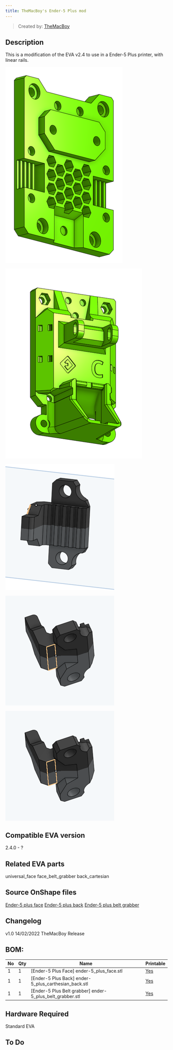 ```yaml
---
title: TheMacBoy's Ender-5 Plus mod
---
```


> Created by: [TheMacBoy](https://github.com/themacboy)

## Description
This is a modification of the EVA v2.4 to use in a Ender-5 Plus printer, with linear rails.

![Ender-5 Plus face](assets/ender-5_plus_face.png)

![Ender-5 Plus back](assets/ender-5_plus_carthesian_back.png)

![Ender-5 Plus belt grabber](assets/ender-5_plus_belt_grabber_rear.png)

![Ender-5 Plus belt grabber](assets/ender-5_plus_belt_grabber_front.png)

![Ender-5 Plus belt grabber](assets/ender-5_plus_belt_grabber_front.png)

## Compatible EVA version
2.4.0 - ?

## Related EVA parts
universal_face
face_belt_grabber
back_cartesian

## Source OnShape files
[Ender-5 plus face](https://cad.onshape.com/documents/d03d2100ee259a83c906ec87/w/a98d0af5986a6f3ff43f566b/e/df764c52dda6894a5f2c4f06)
[Ender-5 plus back](https://cad.onshape.com/documents/da1ceea65b28d3d5c9468620/w/7c12dc9b0459f4481dd8fc2f/e/56bf3dc506fdcd1fd680d0a6)
[Ender-5 plus belt grabber](https://cad.onshape.com/documents/d03d2100ee259a83c906ec87/w/a98d0af5986a6f3ff43f566b/e/da71fc648af4aa7fd8af9ea2)

## Changelog
v1.0 14/02/2022 TheMacBoy Release

## BOM:
| No | Qty | Name                                               | Printable |
| -- | --- | -------------------------------------------------- | --------- |
| 1  | 1   | [Ender-5 Plus Face] ender-5_plus_face.stl    | [Yes](stl/ender-5_plus_face.stl) |
| 1  | 1   | [Ender-5 Plus Back] ender-5_plus_carthesian_back.stl    | [Yes](stl/ender-5_plus_carthesian_back.stl) |
| 1  | 1   | [Ender-5 Plus Belt grabber] ender-5_plus_belt_grabber.stl | [Yes](stl/ender-5_plus_belt_grabber.stl) |


## Hardware Required 
Standard EVA

## To Do 

